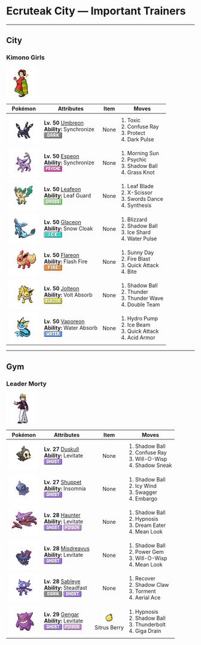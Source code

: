 # Ecruteak City — Important Trainers


---

## City

### Kimono Girls

![Kimono Girls](../../assets/important_trainers/kimono_girls.png "Kimono Girls")

| Pokémon | Attributes | Item | Moves |
|:-------:|------------|:----:|-------|
| ![Umbreon](../../assets/sprites/umbreon/front.gif "Umbreon: When darkness falls, the rings on the body begin to glow, striking fear in the hearts of anyone nearby.")| **Lv. 50** [Umbreon](../../pokemon/umbreon.md/)<br>**Ability:** <span class="tooltip" title="Passes a burn, poison, or paralysis to the foe.">Synchronize</span><br>![dark](../../assets/types/dark.png "Dark") | None | 1. <span class="tooltip" title="A move that leaves the target badly poisoned. Its poison damage worsens every turn.">Toxic</span><br>2. <span class="tooltip" title="The foe is exposed to a sinister ray that triggers confusion. ">Confuse Ray</span><br>3. <span class="tooltip" title="It enables the user to evade all attacks. Its chance of failing rises if it is used in succession.">Protect</span><br>4. <span class="tooltip" title="The user releases a horrible aura imbued with dark thoughts. It may also make the target flinch.">Dark Pulse</span> |
| ![Espeon](../../assets/sprites/espeon/front.gif "Espeon: By reading air currents, it can predict things such as the weather or its foe’s next move.")| **Lv. 50** [Espeon](../../pokemon/espeon.md/)<br>**Ability:** <span class="tooltip" title="Passes a burn, poison, or paralysis to the foe.">Synchronize</span><br>![psychic](../../assets/types/psychic.png "Psychic") | None | 1. <span class="tooltip" title="The user restores its own HP. The amount of HP regained varies with the weather.">Morning Sun</span><br>2. <span class="tooltip" title="The foe is hit by a strong telekinetic force. It may also reduce the foe’s Sp. Def stat.">Psychic</span><br>3. <span class="tooltip" title="The user hurls a shadowy blob at the foe. It may also lower the foe’s Sp. Def stat.">Shadow Ball</span><br>4. <span class="tooltip" title="The user snares the foe with grass and trips it. The heavier the foe, the greater the damage.">Grass Knot</span> |
| ![Leafeon](../../assets/sprites/leafeon/front.gif "Leafeon: When you see LEAFEON asleep in a patch of sunshine, you’ll know it is using photosynthesis to produce clean air.")| **Lv. 50** [Leafeon](../../pokemon/leafeon.md/)<br>**Ability:** <span class="tooltip" title="Prevents problems with status in sunny weather.">Leaf Guard</span><br>![grass](../../assets/types/grass.png "Grass") | None | 1. <span class="tooltip" title="The foe is slashed with a sharp leaf. It has a high critical-hit ratio. ">Leaf Blade</span><br>2. <span class="tooltip" title="The user slashes at the foe by crossing its scythes or claws as if they were a pair of scissors.">X-Scissor</span><br>3. <span class="tooltip" title="A frenetic dance to uplift the fighting spirit. It sharply raises the user’s Attack stat.">Swords Dance</span><br>4. <span class="tooltip" title="The user restores its own HP. The amount of HP regained varies with the weather.">Synthesis</span> |
| ![Glaceon](../../assets/sprites/glaceon/front.gif "Glaceon: It causes small ice crystals to form by lowering the temperature of the surrounding atmosphere.")| **Lv. 50** [Glaceon](../../pokemon/glaceon.md/)<br>**Ability:** <span class="tooltip" title="Raises evasion in a hailstorm.">Snow Cloak</span><br>![ice](../../assets/types/ice.png "Ice") | None | 1. <span class="tooltip" title="A howling blizzard is summoned to strike the foe. It may also freeze the target solid.">Blizzard</span><br>2. <span class="tooltip" title="The user hurls a shadowy blob at the foe. It may also lower the foe’s Sp. Def stat.">Shadow Ball</span><br>3. <span class="tooltip" title="The user flash freezes chunks of ice and hurls them. This move always goes first.">Ice Shard</span><br>4. <span class="tooltip" title="The user attacks the foe with a pulsing blast of water. It may also confuse the foe.">Water Pulse</span> |
| ![Flareon](../../assets/sprites/flareon/front.gif "Flareon: It fluffs out its fur collar to cool down its body temperature, which can reach 1,650 degrees Fahrenheit.")| **Lv. 50** [Flareon](../../pokemon/flareon.md/)<br>**Ability:** <span class="tooltip" title="It powers up Fire-type moves if it’s hit by one.">Flash Fire</span><br>![fire](../../assets/types/fire.png "Fire") | None | 1. <span class="tooltip" title="The user intensifies the sun for five turns, powering up Fire-type moves. ">Sunny Day</span><br>2. <span class="tooltip" title="The foe is attacked with an intense blast of all-consuming fire. It may also leave the target with a burn.">Fire Blast</span><br>3. <span class="tooltip" title="The user lunges at the foe at a speed that makes it almost invisible. It is sure to strike first.">Quick Attack</span><br>4. <span class="tooltip" title="The foe is bitten with viciously sharp fangs. It may make the target flinch. ">Bite</span> |
| ![Jolteon](../../assets/sprites/jolteon/front.gif "Jolteon: Every hair on its body starts to stand sharply on end if it becomes charged with electricity.")| **Lv. 50** [Jolteon](../../pokemon/jolteon.md/)<br>**Ability:** <span class="tooltip" title="Restores HP if hit by an Electric-type move.">Volt Absorb</span><br>![electric](../../assets/types/electric.png "Electric") | None | 1. <span class="tooltip" title="The user hurls a shadowy blob at the foe. It may also lower the foe’s Sp. Def stat.">Shadow Ball</span><br>2. <span class="tooltip" title="A wicked thunderbolt is dropped on the foe to inflict damage. It may also leave the target paralyzed.">Thunder</span><br>3. <span class="tooltip" title="A weak electric charge is launched at the foe. It causes paralysis if it hits.">Thunder Wave</span><br>4. <span class="tooltip" title="By moving rapidly, the user makes illusory copies of itself to raise its evasiveness. ">Double Team</span> |
| ![Vaporeon](../../assets/sprites/vaporeon/front.gif "Vaporeon: It prefers beautiful shores. With cells similar to water molecules, it could melt in water.")| **Lv. 50** [Vaporeon](../../pokemon/vaporeon.md/)<br>**Ability:** <span class="tooltip" title="Restores HP if hit by a Water-type move.">Water Absorb</span><br>![water](../../assets/types/water.png "Water") | None | 1. <span class="tooltip" title="The foe is blasted by a huge volume of water launched under great pressure. ">Hydro Pump</span><br>2. <span class="tooltip" title="The foe is struck with an icy-cold beam of energy. It may also freeze the target solid.">Ice Beam</span><br>3. <span class="tooltip" title="The user lunges at the foe at a speed that makes it almost invisible. It is sure to strike first.">Quick Attack</span><br>4. <span class="tooltip" title="The user alters its cellular structure to liquefy itself, sharply raising its Defense stat.">Acid Armor</span> |



---

## Gym

### Leader Morty

![Leader Morty](../../assets/important_trainers/morty.png "Leader Morty")

| Pokémon | Attributes | Item | Moves |
|:-------:|------------|:----:|-------|
| ![Duskull](../../assets/sprites/duskull/front.gif "Duskull: If it finds bad children who won’t listen to their parents, it will spirit them away--or so it’s said.")| **Lv. 27** [Duskull](../../pokemon/duskull.md/)<br>**Ability:** <span class="tooltip" title="Gives full immunity to all Ground-type moves.">Levitate</span><br>![ghost](../../assets/types/ghost.png "Ghost") | None | 1. <span class="tooltip" title="The user hurls a shadowy blob at the foe. It may also lower the foe’s Sp. Def stat.">Shadow Ball</span><br>2. <span class="tooltip" title="The foe is exposed to a sinister ray that triggers confusion. ">Confuse Ray</span><br>3. <span class="tooltip" title="The user shoots a sinister, bluish white flame at the foe to inflict a burn. ">Will-O-Wisp</span><br>4. <span class="tooltip" title="The user extends its shadow and attacks the foe from behind. This move always goes first.">Shadow Sneak</span> |
| ![Shuppet](../../assets/sprites/shuppet/front.gif "Shuppet: It uses its horn to feed on envy and malice, or so it’s said. It’s very active at night.")| **Lv. 27** [Shuppet](../../pokemon/shuppet.md/)<br>**Ability:** <span class="tooltip" title="Prevents the Pokémon from falling asleep.">Insomnia</span><br>![ghost](../../assets/types/ghost.png "Ghost") | None | 1. <span class="tooltip" title="The user hurls a shadowy blob at the foe. It may also lower the foe’s Sp. Def stat.">Shadow Ball</span><br>2. <span class="tooltip" title="The user attacks with a gust of chilled air. It also lowers the target’s Speed stat. ">Icy Wind</span><br>3. <span class="tooltip" title="The user enrages the foe into confusion. However, it also sharply raises the foe’s Attack stat.">Swagger</span><br>4. <span class="tooltip" title="It prevents the foe from using its held item. Its Trainer is also prevented from using items on it.">Embargo</span> |
| ![Haunter](../../assets/sprites/haunter/front.gif "Haunter: Its tongue is made of gas. If licked, its victim starts shaking constantly until death eventually comes.")| **Lv. 28** [Haunter](../../pokemon/haunter.md/)<br>**Ability:** <span class="tooltip" title="Gives full immunity to all Ground-type moves.">Levitate</span><br>![ghost](../../assets/types/ghost.png "Ghost") ![poison](../../assets/types/poison.png "Poison") | None | 1. <span class="tooltip" title="The user hurls a shadowy blob at the foe. It may also lower the foe’s Sp. Def stat.">Shadow Ball</span><br>2. <span class="tooltip" title="The user employs hypnotic suggestion to make the target fall into a deep sleep.">Hypnosis</span><br>3. <span class="tooltip" title="An attack that works only on a sleeping foe. It absorbs half the damage caused to heal the user’s HP.">Dream Eater</span><br>4. <span class="tooltip" title="The user affixes the foe with a dark, arresting look. The target becomes unable to flee.">Mean Look</span> |
| ![Misdreavus](../../assets/sprites/misdreavus/front.gif "Misdreavus: It loves to bite and yank people’s hair from behind without warning, just to see their shocked reactions.")| **Lv. 28** [Misdreavus](../../pokemon/misdreavus.md/)<br>**Ability:** <span class="tooltip" title="Gives full immunity to all Ground-type moves.">Levitate</span><br>![ghost](../../assets/types/ghost.png "Ghost") | None | 1. <span class="tooltip" title="The user hurls a shadowy blob at the foe. It may also lower the foe’s Sp. Def stat.">Shadow Ball</span><br>2. <span class="tooltip" title="The user attacks with a ray of light that sparkles as if it were made of gemstones. ">Power Gem</span><br>3. <span class="tooltip" title="The user shoots a sinister, bluish white flame at the foe to inflict a burn. ">Will-O-Wisp</span><br>4. <span class="tooltip" title="The user affixes the foe with a dark, arresting look. The target becomes unable to flee.">Mean Look</span> |
| ![Sableye](../../assets/sprites/sableye/front.gif "Sableye: It dwells in the darkness of caves. It uses its sharp claws to dig up gems to nourish itself.")| **Lv. 28** [Sableye](../../pokemon/sableye.md/)<br>**Ability:** <span class="tooltip" title="Raises Speed each time the Pokémon flinches.">Steadfast</span><br>![dark](../../assets/types/dark.png "Dark") ![ghost](../../assets/types/ghost.png "Ghost") | None | 1. <span class="tooltip" title="A self-healing move. The user restores its own HP by up to half of its max HP. ">Recover</span><br>2. <span class="tooltip" title="The user slashes with a sharp claw made from shadows. It has a high critical-hit ratio.">Shadow Claw</span><br>3. <span class="tooltip" title="The user torments and enrages the foe, making it incapable of using the same move twice in a row.">Torment</span><br>4. <span class="tooltip" title="The user confounds the foe with speed, then slashes. The attack lands without fail.">Aerial Ace</span> |
| ![Gengar](../../assets/sprites/gengar/front.gif "Gengar: To steal the life of its target, it slips into the prey’s shadow and silently waits for an opportunity.")| **Lv. 29** [Gengar](../../pokemon/gengar.md/)<br>**Ability:** <span class="tooltip" title="Gives full immunity to all Ground-type moves.">Levitate</span><br>![ghost](../../assets/types/ghost.png "Ghost") ![poison](../../assets/types/poison.png "Poison") | ![Sitrus Berry](../../assets/items/sitrus_berry.png "Sitrus Berry")<br><span class="tooltip" title="It may be used or held by a Pokémon to heal the user’s HP a little.">Sitrus Berry</span> | 1. <span class="tooltip" title="The user employs hypnotic suggestion to make the target fall into a deep sleep.">Hypnosis</span><br>2. <span class="tooltip" title="The user hurls a shadowy blob at the foe. It may also lower the foe’s Sp. Def stat.">Shadow Ball</span><br>3. <span class="tooltip" title="A strong electric blast is loosed at the foe. It may also leave the foe paralyzed.">Thunderbolt</span><br>4. <span class="tooltip" title="A nutrient-draining attack. The user’s HP is restored by half the damage taken by the target.">Giga Drain</span> |


